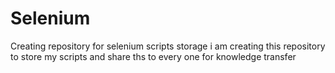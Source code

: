 # Selenium
Creating repository for selenium scripts storage 
i am creating this repository to store my scripts and share ths to every one for knowledge transfer 
